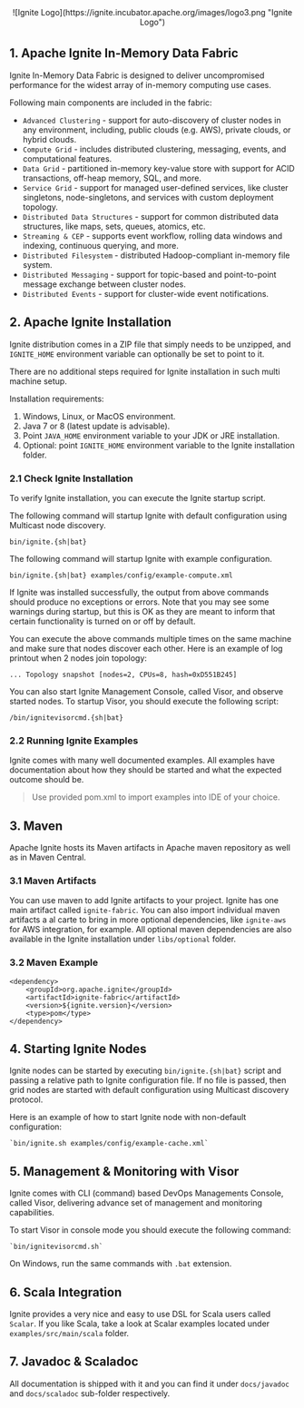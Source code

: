<center>
![Ignite Logo](https://ignite.incubator.apache.org/images/logo3.png "Ignite Logo")
</center>

<div style="height: 5px"></div>

## 1. Apache Ignite In-Memory Data Fabric

Ignite In-Memory Data Fabric is designed to deliver uncompromised performance for the widest array of in-memory computing use cases.

Following main components are included in the fabric:
* `Advanced Clustering` - support for auto-discovery of cluster nodes in any environment, including, public clouds (e.g. AWS), private clouds, or hybrid clouds.
* `Compute Grid` - includes distributed clustering, messaging, events, and computational features.
* `Data Grid` - partitioned in-memory key-value store with support for ACID transactions, off-heap memory, SQL, and more.
* `Service Grid` - support for managed user-defined services, like cluster singletons, node-singletons, and services with custom deployment topology.
* `Distributed Data Structures` - support for common distributed data structures, like maps, sets, queues, atomics, etc.
* `Streaming & CEP` - supports event workflow, rolling data windows and indexing, continuous querying, and more.
* `Distributed Filesystem` - distributed Hadoop-compliant in-memory file system.
* `Distributed Messaging` - support for topic-based and point-to-point message exchange between cluster nodes.
* `Distributed Events` - support for cluster-wide event notifications.

## 2. Apache Ignite Installation
Ignite distribution comes in a ZIP file that simply needs to be unzipped, and `IGNITE_HOME` environment variable can optionally be set to point to it.

There are no additional steps required for Ignite installation in such multi machine setup.

Installation requirements:

1. Windows, Linux, or MacOS environment.
2. Java 7 or 8 (latest update is advisable).
3. Point `JAVA_HOME` environment variable to your JDK or JRE installation.
4. Optional: point `IGNITE_HOME` environment variable to the Ignite installation folder.

### 2.1 Check Ignite Installation

To verify Ignite installation, you can execute the Ignite startup script.

The following command will startup Ignite with default configuration using Multicast node discovery.

    bin/ignite.{sh|bat}

The following command will startup Ignite with example configuration.

    bin/ignite.{sh|bat} examples/config/example-compute.xml

If Ignite was installed successfully, the output from above commands should produce no exceptions or errors.
Note that you may see some warnings during startup, but this is OK as they are meant to inform that certain functionality is turned on or off by default.

You can execute the above commands multiple times on the same machine and make sure that nodes discover each other.
Here is an example of log printout when 2 nodes join topology:

    ... Topology snapshot [nodes=2, CPUs=8, hash=0xD551B245]

You can also start Ignite Management Console, called Visor, and observe started nodes. To startup Visor, you should execute the following script:

    /bin/ignitevisorcmd.{sh|bat}

### 2.2 Running Ignite Examples

Ignite comes with many well documented examples. All examples have documentation about how they should be started and what the expected outcome should be.

> Use provided pom.xml to import examples into IDE of your choice.

## 3. Maven
Apache Ignite hosts its Maven artifacts in Apache maven repository as well as in Maven Central.

### 3.1 Maven Artifacts
You can use maven to add Ignite artifacts to your project. Ignite has one main artifact called `ignite-fabric`. You can also import individual maven artifacts a al carte to bring in more optional dependencies, like `ignite-aws` for AWS integration, for example. All optional maven dependencies are also available in the Ignite  installation under `libs/optional` folder.

### 3.2 Maven Example

    <dependency>
        <groupId>org.apache.ignite</groupId>
        <artifactId>ignite-fabric</artifactId>
        <version>${ignite.version}</version>
        <type>pom</type>
    </dependency>


## 4. Starting Ignite Nodes
Ignite nodes can be started by executing `bin/ignite.{sh|bat}` script and passing a relative path to Ignite configuration file. If no file is passed, then grid nodes are started with default configuration using Multicast discovery protocol.

Here is an example of how to start Ignite node with non-default configuration:

    `bin/ignite.sh examples/config/example-cache.xml`

## 5. Management & Monitoring with Visor
Ignite comes with CLI (command) based DevOps Managements Console, called Visor, delivering advance set of management and monitoring capabilities. 

To start Visor in console mode you should execute the following command:

    `bin/ignitevisorcmd.sh`

On Windows, run the same commands with `.bat` extension.

## 6. Scala Integration
Ignite provides a very nice and easy to use DSL for Scala users called `Scalar`. If you like Scala, take a look at Scalar examples located under `examples/src/main/scala` folder.

## 7. Javadoc & Scaladoc
All documentation is shipped with it and you can find it under `docs/javadoc` and `docs/scaladoc` sub-folder respectively.

